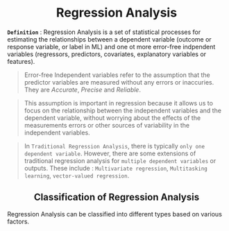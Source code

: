 # <div align = "center">Regression Analysis</div>
**`Definition`** : Regression Analysis is a set of statistical processes for estimating the relationships between a dependent variable (outcome or response variable, or label in ML) and one ot more error-free indpendent variables (regressors, predictors, covariates, explanatory variables or features).
> Error-free Independent variables refer to the assumption that the predictor variables are measured without any errors or inaccuries. They are *Accurate*, *Precise* and *Reliable*.

> This assumption is important in regression because it allows us to focus on the relationship between the independent variables and the dependent variable, without worrying about the effects of the measurements errors or other sources of variability in the independent variables.

>In `Traditional Regression Analysis`, there is typically `only one dependent variable`. However, there are some extensions of traditional regression analysis for `multiple dependent variables` or outputs. These include : `Multivariate regression`, `Multitasking learning`, `vector-valued regression`.
## <div align = "center">Classification of Regression Analysis</div>
Regression Analysis can be classified into different types based on various factors.
### 
